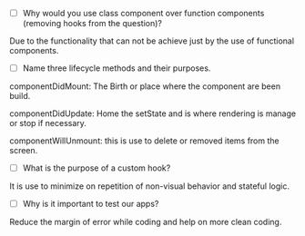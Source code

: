 - [ ] Why would you use class component over function components (removing hooks from the question)?

Due to the functionality that can not be achieve just by the use of functional components. 

- [ ] Name three lifecycle methods and their purposes.

componentDidMount: The Birth or place where the component are been build.  

componentDidUpdate: Home the setState and is where rendering is manage or stop if necessary.   

componentWillUnmount: this is use to delete or removed items from the screen.



- [ ] What is the purpose of a custom hook?

It is use to minimize on repetition of non-visual behavior and stateful logic. 

- [ ] Why is it important to test our apps?

Reduce the margin of error while coding and help on more clean coding. 